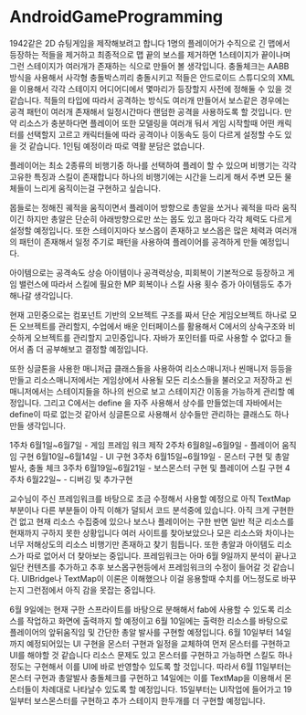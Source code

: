 # AndroidGameProgramming
 
1942같은 2D 슈팅게임을 제작해보려고 합니다
1명의 플레이어가 수직으로 긴 맵에서 등장하는 적들을 제거하고
최종적으로 맵 끝의 보스를 제거하면 1스테이지가 끝이나며
그런 스테이지가 여러개가 존재하는 식으로 만들어 볼 생각입니다.
충돌체크는 AABB 방식을 사용해서 사각형 충돌박스끼리 충돌시키고 
적들은 안드로이드 스튜디오의 XML을 이용해서 각각 스테이지 어디어디에서 몇마리가 등장할지
사전에 정해둘 수 있을 것 같습니다. 적들의 타입에 따라서 공격하는 방식도 여러개 만들어서
보스같은 경우에는 공격 패턴이 여러개 존재해서 일정시간마다 랜덤한 공격을 사용하도록 할 것입니다.
만약 리소스가 충분하다면 플레이어 또한 모델링을 여러개 둬서 게임 시작할때 어떤 캐릭터를 선택할지
고르고 캐릭터들에 따라 공격이나 이동속도 등이 다르게 설정할 수도 있을 것 같습니다.
1인팀 예정이라 따로 역활 분담은 없습니다.

플레이어는 최소 2종류의 비행기중 하나를 선택하여 플레이 할 수 있으며
비행기는 각각 고유한 특징과 스킬이 존재합니다
하나의 비행기에는 시간을 느리게 해서 주변 모든 물체들이 느리게 움직이는걸 구현하고 싶습니다.

몹들로는 정해진 궤적을 움직이면서 플레이어 방향으로 총알을 쏘거나
궤적을 따라 움직이긴 하지만 총알은 단순히 아래방향으로만 쏘는 몹도 있고
몹마다 각각 체력도 다르게 설정할 예정입니다.
또한 스테이지마다 보스몹이 존재하고 보스몹은 많은 체력과 여러개의 패턴이 존재해서
일정 주기로 패턴을 사용하여 플레이어를 공격하게 만들 예정입니다.

아이템으로는 공격속도 상승 아이템이나 공격력상승, 피회복이 기본적으로 등장하고
게임 밸런스에 따라서 스킬에 필요한 MP 회복이나 스킬 사용 횟수 증가 아이템등도
추가해나갈 생각입니다.

현재 고민중으로는 컴포넌트 기반의 오브젝트 구조를 짜서
단순 게임오브젝트 하나로 모든 오브젝트를 관리할지, 수업에서 배운
인터페이스를 활용해서 C에서의 상속구조와 비슷하게 오브젝트를 관리할지 고민중입니다.
자바가 포인터를 따로 사용할 수 없다고 들어서 좀 더 공부해보고 결정할 예정입니다.

또한 싱글톤을 사용한 매니저급 클래스들을 사용하여
리소스매니저나 씬매니저 등등을 만들고 리소스매니저에서는 게임상에서 사용될
모든 리소스들을 불러오고 저장하고
씬매니저에서는 스테이지들을 하나의 씬으로 보고 스테이지간 이동을 가능하게
관리할 예정입니다.
그리고 C에서는 define 을 자주 사용해서 상수를 만들었는데 자바에서는 define이 따로 없는것
같아서 싱글톤으로 사용해서 상수들만 관리하는 클래스도 하나 만들 생각입니다.


1주차 	6월1일~6월7일 	- 게임 프레임 워크 제작
2주차 	6월8일~6월9일 	- 플레이어 움직임 구현
	6월10일~6월14일 	- UI 구현
3주차	6월15일~6월19일 	- 몬스터 구현 및 총알 발사, 충돌 체크
3주차	6월19일~6월21일 	- 보스몬스터 구현 및 플레이어 스킬 구현
4주차	6월22일~		- 디버깅 및 추가구현

교수님이 주신 프레임워크를 바탕으로 조금 수정해서 사용할 예정으로 아직 TextMap 부분이나
다른 부분들이 아직 이해가 덜되서 코드 분석중에 있습니다. 아직 크게 구현한건 없고
현재 리소스 수집중에 있으나 보스나 플레이어는 구한 반면 일반 적군 리소스를 
현재까지 구하지 못한 상황입니다 여러 사이트를 찾아보았으나 모은 리소스와 차이나는
너무 저해상도의 리소스 비행기만 존재하고 찾기 힘듭니다.
또한 총알과 아이템도 리소스가 따로 없어서 더 찾아보는 중입니다.
프레임워크는 아마 6월 9일까지 분석이 끝나고 일단 컨텐츠를 추가하고
추후 보스몹구현등에서 프레임워크의 수정이 들어갈 것 같습니다.
UIBridge나 TextMap이 이론은 이해했으나 이걸 응용할때 수치를 어느정도로 바꾸는지
그런점에서 아직 감을 못잡는 중입니다.

6월 9일에는 현재 구한 스프라이트를 바탕으로 분해해서 fab에 사용할 수 있도록
리소스를 작업하고 화면에 출력까지 할 예정이고
6월 10일에는 출력한 리소스를 바탕으로 플레이어의 앞뒤움직임 및 간단한 총알 발사를 구현할
예정입니다.
6월 10일부터 14일까지 예정되어있는 UI 구현을
몬스터 구현과 일정을 교체하여
먼저 몬스터를 구현하고 UI를 해야할 것 같습니다
리소스 문제도 있고 몬스터를 구현하고 가능하면 스킬도 하나정도는 구현해서
이를 UI에 바로 반영할수 있도록 할 것입니다.
따라서 6월 11일부터는 몬스터 구현과 총알발사 충돌체크를 구현하고
14일에는 이를 TextMap을 이용해서 몬스터들이 차례대로 나타날수 있도록 할 예정입니다.
15일부터는 UI작업에 들어가고
19일부터 보스몬스터를 구현하고 추가 스테이지 한두개를 더 구현할 예정입니다.

